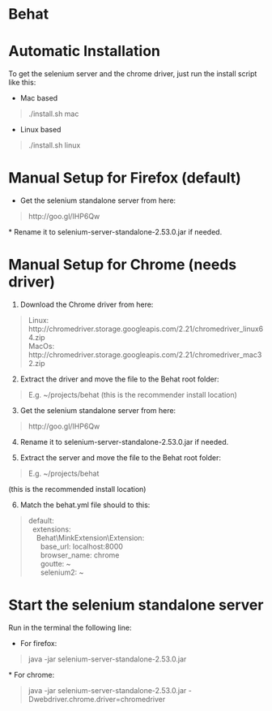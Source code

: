 Behat
=====


Automatic Installation
======================

To get the selenium server and the chrome driver, just run the install script like this:
* Mac based
<blockquote>
./install.sh mac
</blockquote>

* Linux based
<blockquote>
./install.sh linux
</blockquote>


Manual Setup for Firefox (default)
===============================================

* Get the selenium standalone server from here:
<blockquote>
http://goo.gl/IHP6Qw
</blockquote>
* Rename it to selenium-server-standalone-2.53.0.jar if needed.


Manual Setup for Chrome (needs driver)
======================================

1. Download the Chrome driver from here:
<blockquote>
Linux: http://chromedriver.storage.googleapis.com/2.21/chromedriver_linux64.zip <br>
MacOs: http://chromedriver.storage.googleapis.com/2.21/chromedriver_mac32.zip
</blockquote>

2. Extract the driver and move the file to the Behat root folder:
<blockquote>
E.g. ~/projects/behat (this is the recommender install location)
</blockquote>

3. Get the selenium standalone server from here:
<blockquote>
http://goo.gl/IHP6Qw
</blockquote>

4. Rename it to selenium-server-standalone-2.53.0.jar if needed.

5. Extract the server and move the file to the Behat root folder:
<blockquote>
E.g. ~/projects/behat 
</blockquote>
(this is the recommended install location)

6. Match the behat.yml file should to this:
<blockquote>
default: <br>
&nbsp;&nbsp;extensions: <br>
&nbsp;&nbsp;&nbsp;&nbsp;Behat\MinkExtension\Extension: <br>
&nbsp;&nbsp;&nbsp;&nbsp;&nbsp;&nbsp;base_url: localhost:8000 <br>
&nbsp;&nbsp;&nbsp;&nbsp;&nbsp;&nbsp;browser_name: chrome <br>
&nbsp;&nbsp;&nbsp;&nbsp;&nbsp;&nbsp;goutte: ~ <br>
&nbsp;&nbsp;&nbsp;&nbsp;&nbsp;&nbsp;selenium2: ~ <br>
</blockquote>


Start the selenium standalone server
====================================
Run in the terminal the following line:
* For firefox:
<blockquote>
java -jar selenium-server-standalone-2.53.0.jar
</blockquote>
* For chrome:
<blockquote>
java -jar selenium-server-standalone-2.53.0.jar -Dwebdriver.chrome.driver=chromedriver
</blockquote>